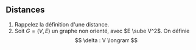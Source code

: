 ## Distances
1. Rappelez la définition d'une distance.
2. Soit $G=(V,E)$ un graphe non orienté, avec $E \sube V^2$. On définie 
$$
\delta : V \longrarr
$$
<!--stackedit_data:
eyJoaXN0b3J5IjpbLTEzNzIxNjgwMTMsLTY4NjI0NDc5MCwxNj
I0OTI4MzU2XX0=
-->